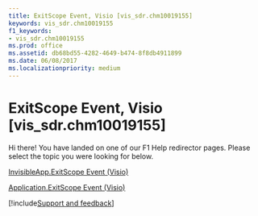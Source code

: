 ```yaml
---
title: ExitScope Event, Visio [vis_sdr.chm10019155]
keywords: vis_sdr.chm10019155
f1_keywords:
- vis_sdr.chm10019155
ms.prod: office
ms.assetid: db68bd55-4282-4649-b474-8f8db4911899
ms.date: 06/08/2017
ms.localizationpriority: medium
---
```



# ExitScope Event, Visio [vis_sdr.chm10019155]

Hi there! You have landed on one of our F1 Help redirector pages. Please select the topic you were looking for below.

[InvisibleApp.ExitScope Event (Visio)](https://msdn.microsoft.com/library/c035f0c2-af15-8557-6cac-0c3cd14d3599%28Office.15%29.aspx)

[Application.ExitScope Event (Visio)](https://msdn.microsoft.com/library/9306972d-6d07-fa82-507d-d4e6d8c80e17%28Office.15%29.aspx)

[!include[Support and feedback](~/includes/feedback-boilerplate.md)]